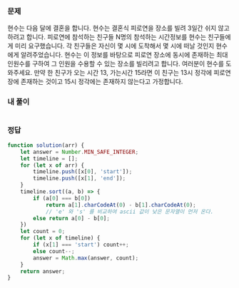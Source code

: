 ### 문제
현수는 다음 달에 결혼을 합니다.
현수는 결혼식 피로연을 장소를 빌려 3일간 쉬지 않고 하려고 합니다.
피로연에 참석하는 친구들 N명의 참석하는 시간정보를 현수는 친구들에게 미리 요구했습니다. 각 친구들은 자신이 몇 시에 도착해서 몇 시에 떠날 것인지 현수에게 알려주었습니다.
현수는 이 정보를 바탕으로 피로연 장소에 동시에 존재하는 최대 인원수를 구하여 그 인원을 수용할 수 있는 장소를 빌리려고 합니다. 여러분이 현수를 도와주세요.
만약 한 친구가 오는 시간 13, 가는시간 15라면 이 친구는 13시 정각에 피로연 장에 존재하는 것이고 15시 정각에는 존재하지 않는다고 가정합니다.

### 내 풀이
```js

```

### 정답
```js
function solution(arr) {
    let answer = Number.MIN_SAFE_INTEGER;
    let timeline = [];
    for (let x of arr) {
        timeline.push([x[0], 'start']);
        timeline.push([x[1], 'end']);
    }
    timeline.sort((a, b) => {
        if (a[0] === b[0])
            return a[1].charCodeAt(0) - b[1].charCodeAt(0);
            // 'e' 와 's' 를 비교하여 ascii 값이 낮은 문자열이 먼저 온다.
        else return a[0] - b[0];
    })
    let count = 0;
    for (let x of timeline) {
        if (x[1] === 'start') count++;
        else count--;
        answer = Math.max(answer, count);
    }
    return answer;
}
```

